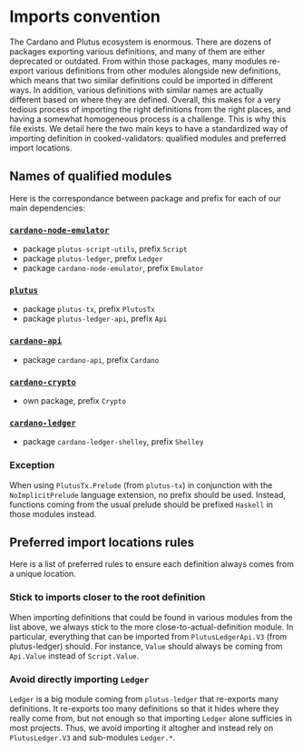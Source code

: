 # Imports convention

The Cardano and Plutus ecosystem is enormous. There are dozens of packages
exporting various definitions, and many of them are either deprecated or
outdated. From within those packages, many modules re-export various definitions
from other modules alongside new definitions, which means that two similar
definitions could be imported in different ways. In addition, various
definitions with similar names are actually different based on where they are
defined. Overall, this makes for a very tedious process of importing the right
definitions from the right places, and having a somewhat homogeneous process is
a challenge. This is why this file exists. We detail here the two main keys to
have a standardized way of importing definition in cooked-validators: qualified
modules and preferred import locations.

## Names of qualified modules

Here is the correspondance between package and prefix for each of our main
dependencies:

### [`cardano-node-emulator`](https://github.com/IntersectMBO/cardano-node-emulator)

- package `plutus-script-utils`, prefix `Script`
- package `plutus-ledger`, prefix `Ledger`
- package `cardano-node-emulator`, prefix `Emulator`

### [`plutus`](https://github.com/IntersectMBO/plutus)

- package `plutus-tx`, prefix `PlutusTx`
- package `plutus-ledger-api`, prefix `Api`

### [`cardano-api`](https://github.com/IntersectMBO/cardano-api)

- package `cardano-api`, prefix `Cardano`

### [`cardano-crypto`](https://github.com/IntersectMBO/cardano-crypto)

- own package, prefix `Crypto`

### [`cardano-ledger`](https://github.com/IntersectMBO/cardano-ledger)

- package `cardano-ledger-shelley`, prefix `Shelley`

### Exception

When using `PlutusTx.Prelude` (from `plutus-tx`) in conjunction with the
`NoImplicitPrelude` language extension, no prefix should be used. Instead,
functions coming from the usual prelude should be prefixed `Haskell` in those
modules instead.

## Preferred import locations rules

Here is a list of preferred rules to ensure each definition always comes from a
unique location.

### Stick to imports closer to the root definition

When importing definitions that could be found in various modules from the list
above, we always stick to the more close-to-actual-definition module. In
particular, everything that can be imported from `PlutusLedgerApi.V3` (from
plutus-ledger) should. For instance, `Value` should always be coming from
`Api.Value` instead of `Script.Value`.

### Avoid directly importing `Ledger`

`Ledger` is a big module coming from `plutus-ledger` that re-exports many
definitions. It re-exports too many definitions so that it hides where they
really come from, but not enough so that importing `Ledger` alone sufficies in
most projects. Thus, we avoid importing it altogher and instead rely on
`PlutusLedger.V3` and sub-modules `Ledger.*`.
